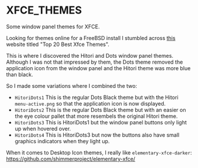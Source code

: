 # XFCE_THEMES
Some window panel themes for XFCE.

Looking for themes online for a FreeBSD install I stumbled across [this](https://www.ubuntupit.com/best-xfce-themes-for-linux/) website titled "Top 20 Best Xfce Themes".

This is where I discovered the Hitori and Dots window panel themes. Although I was not that impressed by them, the Dots theme removed the application icon from the window panel and the Hitori theme was more blue than black.

So I made some variations where I combined the two:

- `HitoriDots1` This is the regular Dots Black theme but with the Hitori `menu-active.png` so that the application icon is now displayed.
- `HitoriDots2` This is the regular Dots Black theme but with an easier on the eye colour pallet that more resembels the original Hitori theme.
- `HitoriDots3` This is HitoriDots1 but the window panel buttons only light up when hovered over.
- `HitoriDots4` This is HitoriDots3 but now the buttons also have small graphics indicators when they light up.

When it comes to Desktop Icon themes, I really like `elementary-xfce-darker`:
https://github.com/shimmerproject/elementary-xfce/
